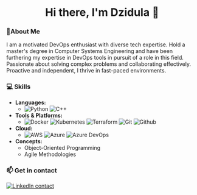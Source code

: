 <h1 align="center">Hi there, I'm Dzidula 👋</h1>


### 🚀About Me
I am a motivated DevOps enthusiast with diverse tech expertise. Hold a master's degree in Computer Systems Engineering and have been furthering my expertise in DevOps tools in pursuit of a role in this field. Passionate about solving complex problems and collaborating effectively. Proactive and independent, I thrive in fast-paced environments. 

### 💻 Skills
- **Languages:**
  - ![Python](https://img.shields.io/badge/Python-FFD43B?style=for-the-badge&logo=python&logoColor=blue)  ![C++](https://img.shields.io/badge/C%2B%2B-00599C?style=for-the-badge&logo=c%2B%2B&logoColor=white) 
- **Tools & Platforms:**
  - ![Docker](https://img.shields.io/badge/Docker-2CA5E0?style=for-the-badge&logo=docker&logoColor=white)  ![Kubernetes](https://img.shields.io/badge/kubernetes-326ce5.svg?&style=for-the-badge&logo=kubernetes&logoColor=white)  ![Terraform](https://img.shields.io/badge/Terraform-7B42BC?style=for-the-badge&logo=terraform&logoColor=white)  ![Git](https://img.shields.io/badge/GIT-E44C30?style=for-the-badge&logo=git&logoColor=white)  ![Github](https://img.shields.io/badge/GitHub-100000?style=for-the-badge&logo=github&logoColor=white) 
- **Cloud:**
  - ![AWS](https://img.shields.io/badge/Amazon_AWS-FF9900?style=for-the-badge&logo=amazonaws&logoColor=white)  ![Azure](https://img.shields.io/badge/microsoft%20azure-0089D6?style=for-the-badge&logo=microsoft-azure&logoColor=white)  ![Azure DevOps](https://img.shields.io/badge/Azure_DevOps-0078D7?style=for-the-badge&logo=azure-devops&logoColor=white)
- **Concepts:**
  - Object-Oriented Programming
  - Agile Methodologies

### 📫 Get in contact
[![LinkedIn contact](https://img.shields.io/badge/LinkedIn-0077B5?style=for-the-badge&logo=linkedin&logoColor=white)](https://www.linkedin.com/in/dzidula-keteku) 


